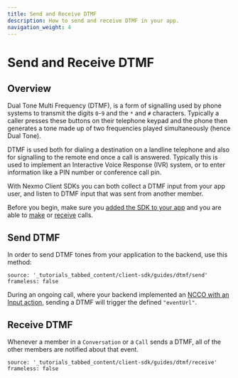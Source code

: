 ```yaml
---
title: Send and Receive DTMF
description: How to send and receive DTMF in your app.
navigation_weight: 4
---
```


# Send and Receive DTMF

## Overview

Dual Tone Multi Frequency (DTMF), is a form of signalling used by phone systems to transmit the digits `0`-`9` and the `*` and `#` characters. Typically a caller presses these buttons on their telephone keypad and the phone then generates a tone made up of two frequencies played simultaneously (hence Dual Tone).

DTMF is used both for dialing a destination on a landline telephone and also for signalling to the remote end once a call is answered. Typically this is used to implement an Interactive Voice Response (IVR) system, or to enter information like a PIN number or conference call pin.

With Nexmo Client SDKs you can both collect a DTMF input from your app user, and listen to DTMF input that was sent from another member.

Before you begin, make sure you [added the SDK to your app](/client-sdk/setup/add-sdk-to-your-app) and you are able to [make](/client-sdk/in-app-voice/guides/make-call) or [receive](/client-sdk/in-app-voice/guides/receive-call) calls.

## Send DTMF

In order to send DTMF tones from your application to the backend, use this method:

```tabbed_content
source: '_tutorials_tabbed_content/client-sdk/guides/dtmf/send'
frameless: false
```

During an ongoing call, where your backend implemented an [NCCO with an Input action](/voice/voice-api/ncco-reference#input), sending a DTMF will trigger the defined `"eventUrl"`.

## Receive DTMF

Whenever a member in a `Conversation` or a `Call` sends a DTMF, all of the other members are notified about that event.


```tabbed_content
source: '_tutorials_tabbed_content/client-sdk/guides/dtmf/receive'
frameless: false
```
